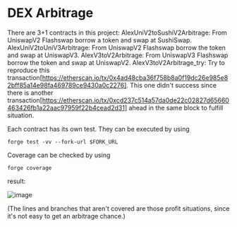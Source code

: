 # DEX Arbitrage
There are 3+1 contracts in this project:
AlexUniV2toSushiV2Arbitrage: From UniswapV2 Flashswap borrow a token and swap at SushiSwap.
AlexUniV2toUniV3Arbitrage: From UniswapV2 Flashswap borrow the token and swap at UniswapV3.
AlexV3toV2Arbitrage: From UniswapV3 Flashswap borrow the token and swap at UniswapV2.
AlexV3toV2Arbitrage_try: Try to reproduce this transaction[https://etherscan.io/tx/0x4ad48cba36f758b8a0f19dc26e985e82bff85a14e98fa469789ce9430a0c2276]. This one didn't success since there is another transaction[https://etherscan.io/tx/0xcd237c514a57da0de22c02827d65660463426fb1a22aac97959f22b4cead2d31] ahead in the same block to fulfill situation.

Each contract has its own test. They can be executed by using
```
forge test -vv --fork-url $FORK_URL
```

Coverage can be checked by using
```
forge coverage
```
result:

![image](https://github.com/alex332233/AppWorksSchoolFinalProject/assets/99250288/731b5316-450e-4dba-a766-bb28d9c13a21)

(The lines and branches that aren't covered are those profit situations, since it's not easy to get an arbitrage chance.)
